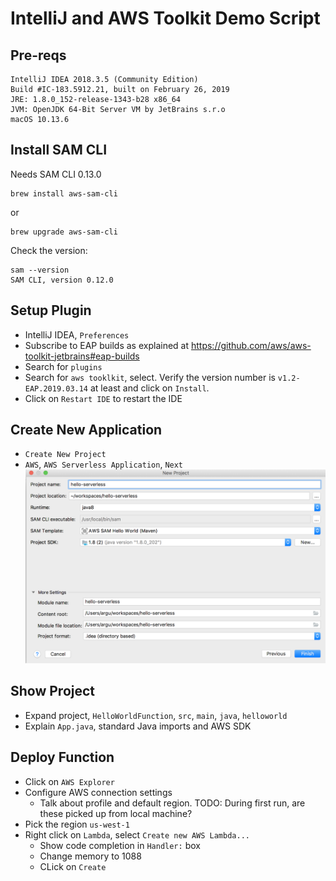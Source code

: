 # IntelliJ and AWS Toolkit Demo Script

## Pre-reqs

```
IntelliJ IDEA 2018.3.5 (Community Edition)
Build #IC-183.5912.21, built on February 26, 2019
JRE: 1.8.0_152-release-1343-b28 x86_64
JVM: OpenJDK 64-Bit Server VM by JetBrains s.r.o
macOS 10.13.6
```

## Install SAM CLI

Needs SAM CLI 0.13.0

```
brew install aws-sam-cli
```

or

```
brew upgrade aws-sam-cli
```

Check the version:

```
sam --version
SAM CLI, version 0.12.0
```

## Setup Plugin

- IntelliJ IDEA, `Preferences`
- Subscribe to EAP builds as explained at https://github.com/aws/aws-toolkit-jetbrains#eap-builds
- Search for `plugins`
- Search for `aws tooklkit`, select. Verify the version number is `v1.2-EAP.2019.03.14` at least and click on `Install`.
- Click on `Restart IDE` to restart the IDE

## Create New Application

- `Create New Project`
- `AWS`, `AWS Serverless Application`, `Next`
![New Project](hello-serverless-new-project.png)

## Show Project

- Expand project, `HelloWorldFunction`, `src`, `main`, `java`, `helloworld`
- Explain `App.java`, standard Java imports and AWS SDK

## Deploy Function

- Click on `AWS Explorer`
- Configure AWS connection settings
  - Talk about profile and default region. TODO: During first run, are these picked up from local machine?
- Pick the region `us-west-1`
- Right click on `Lambda`, select `Create new AWS Lambda...`
  - Show code completion in `Handler:` box
  - Change memory to 1088
  - CLick on `Create`
